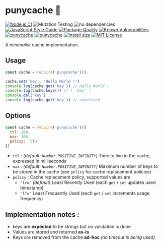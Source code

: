 # punycache 🦴

[![Node.js CI](https://github.com/ArnaudBuchholz/punycache/actions/workflows/node.js.yml/badge.svg)](https://github.com/ArnaudBuchholz/punycache/actions/workflows/node.js.yml)
![Mutation Testing](https://img.shields.io/badge/mutation%20testing-100%25-green)
![no dependencies](https://img.shields.io/badge/-no_dependencies-green)
[![JavaScript Style Guide](https://img.shields.io/badge/code_style-standard-brightgreen.svg)](https://standardjs.com)
[![Package Quality](https://npm.packagequality.com/shield/punycache.svg)](https://packagequality.com/#?package=punycache)
[![Known Vulnerabilities](https://snyk.io/test/github/ArnaudBuchholz/punycache/badge.svg?targetFile=package.json)](https://snyk.io/test/github/ArnaudBuchholz/punycache?targetFile=package.json)
[![punycache](https://badge.fury.io/js/punycache.svg)](https://www.npmjs.org/package/punycache)
[![punycache](http://img.shields.io/npm/dm/punycache.svg)](https://www.npmjs.org/package/punycache)
[![install size](https://packagephobia.now.sh/badge?p=punycache)](https://packagephobia.now.sh/result?p=punycache)
[![MIT License](https://img.shields.io/badge/License-MIT-yellow.svg)](https://opensource.org/licenses/MIT)

A *minimalist* cache implementation.

## Usage

```javascript
const cache = require('punycache')()

cache.set('key', 'Hello World !')
console.log(cache.get('key')) // Hello World !
console.log(cache.keys()) // [ 'key' ]
console.del('key')
console.log(cache.get('key')) // undefined
```

## Options

```javascript
const cache = require('punycache')({
  ttl: 200,
  max: 100,
  policy: 'lfu'
})
```

* `ttl` : *(default: `Number.POSITIVE_INFINITY`)* Time to live in the cache, expressed in milliseconds
* `max` : *(default: `Number.POSITIVE_INFINITY`)* Maximum number of keys to be stored in the cache (see `policy` for cache replacement policies)
* `policy` : Cache replacement policy, supported values are
  * `'lru'` *(default)* Least Recently Used (each `get` / `set` updates used timestamp)
  * `'lfu'` Least Frequently Used (each `get` / `set` increments usage frequency)

## Implementation notes :

* keys are **expected** to be strings but no validation is done
* Values are stored and returned **as-is**
* Keys are removed from the cache **ad-hoc** *(no timeout is being used)*
